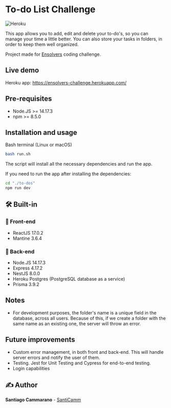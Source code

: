# To-do List Challenge
![Heroku](https://pyheroku-badge.herokuapp.com/?app=ensolvers-challenge&style=flat)

This app allows you to add, edit and delete your to-do's, so you can manage your time a little better. You can also store your tasks in folders, in order to keep them well organized.

Project made for [Ensolvers](https://www.ensolvers.com/) coding challenge. 


## Live demo


Heroku app: https://ensolvers-challenge.herokuapp.com/

## Pre-requisites
* Node.JS >= 14.17.3
* npm >= 8.5.0

## Installation and usage
Bash terminal (Linux or macOS)
```bash
bash run.sh
```

The script will install all the necessary dependencies and run the app.

If you need to run the app after installing the dependencies:
```bash
cd "./to-dos"
npm run dev
```

## 🛠️ Built-in 
### 💅 Front-end
* ReactJS 17.0.2
* Mantine 3.6.4

### 🧠 Back-end
* Node.JS 14.17.3
* Express 4.17.2
* NestJS 8.0.0
* Heroku Postgres (PostgreSQL database as a service)
* Prisma 3.9.2

## Notes
* For development purposes, the folder's name is a unique field in the database, across all users. Because of this, if we create a folder with the same name as an existing one, the server will throw an error.  

## Future improvements
* Custom error management, in both front and back-end. This will handle server errors and notify the user of them.
* Testing. Jest for Unit Testing and Cypress for end-to-end testing.
* Login capabilities

## ✍️ Author
**Santiago Cammarano** - [SantiCamm](https://github.com/SantiCamm)
